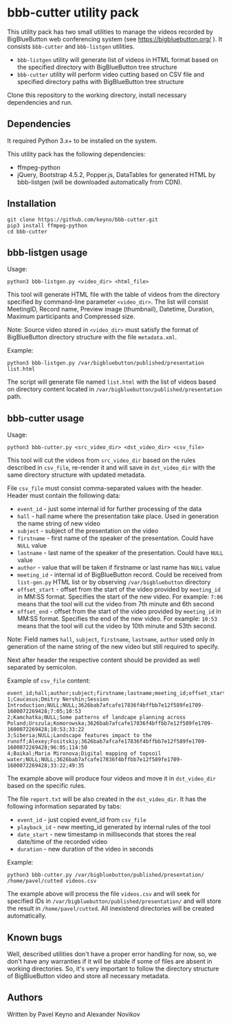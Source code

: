 # bbb-cutter utility pack

This utility pack has two small utilities to manage the videos recorded by BigBlueButton web conferencing system (see https://bigbluebutton.org/ ).
It consists `bbb-cutter` and `bbb-listgen` utilities.

- `bbb-listgen` utility will generate list of videos in HTML format based on the specified directory with BigBlueButton tree structure
- `bbb-cutter` utility will perform video cutting based on CSV file and specified directory paths with BigBlueButton tree structure

Clone this repository to the working directory, install necessary dependencies and run.

## Dependencies

It required Python 3.x+ to be installed on the system.

This utility pack has the following dependencies:
- ffmpeg-python
- jQuery, Bootstrap 4.5.2, Popper.js, DataTables for generated HTML by bbb-listgen (will be downloaded automatically from CDN).

## Installation

```
git clone https://github.com/keyno/bbb-cutter.git
pip3 install ffmpeg-python
cd bbb-cutter
```

## bbb-listgen usage

Usage:
```
python3 bbb-listgen.py <video_dir> <html_file>
```

This tool will generate HTML file with the table of videos from the directory specified by command-line parameter `<video_dir>`.
The list will consist MeetingID, Record name, Preview image (thumbnail), Datetime, Duration, Maximum participants and Compressed size.

Note: Source video stored in `<video_dir>` must satisfy the format of BigBlueButton directory structure with the file `metadata.xml`.

Example:
```
python3 bbb-listgen.py /var/bigbluebutton/published/presentation list.html
```
The script will generate file named `list.html` with the list of videos based on directory content located in `/var/bigbluebutton/published/presentation` path.

## bbb-cutter usage

Usage:
```
python3 bbb-cutter.py <src_video_dir> <dst_video_dir> <csv_file>
```

This tool will cut the videos from `src_video_dir` based on the rules described in `csv_file`, re-render it and will save in `dst_video_dir` with the same directory structure with updated metadata.

File `csv_file` must consist comma-separated values with the header. Header must contain the following data:
- `event_id` - just some internal id for further processing of the data
- `hall` - hall name where the presentation take place. Used in generation the name string of new video
- `subject` - subject of the presentation on the video
- `firstname` - first name of the speaker of the presentation. Could have `NULL` value
- `lastname` - last name of the speaker of the presentation. Could have `NULL` value
- `author` - value that will be taken if firstname or last name has `NULL` value
- `meeting_id` - internal id of BigBlueButton record. Could be received from `list-gen.py` HTML list or by observing `/var/bigbluebutton` directory
- `offset_start` - offset from the start of the video provided by `meeting_id` in MM:SS format. Specifies the start of the new video. For example: `7:06` means that the tool will cut the video from 7th minute and 6th second
- `offset_end` - offset from the start of the video provided by `meeting_id` in MM:SS format. Specifies the end of the new video. For example: `10:53` means that the tool will cut the video by 10th minute and 53th second.

Note: Field names `hall`, `subject`, `firstname`, `lastname`, `author` used only in generation of the name string of the new video but still required to specify.

Next after header the respective content should be provided as well separated by semicolon.

Example of `csv_file` content:
```
event_id;hall;author;subject;firstname;lastname;meeting_id;offset_start;offset_end
1;Caucasus;Dmitry Nershin;Session Introduction;NULL;NULL;3626bab7afcafe17836f4bffbb7e12f589fe1709-1600072269428;7:05;10:53
2;Kamchatka;NULL;Some patterns of landcape planning across Poland;Urszula;Komorowska;3626bab7afcafe17836f4bffbb7e12f589fe1709-1600072269428;10:53;33:22
3;Siberia;NULL;Landscape features impact to the runoff;Alexey;Fositskiy;3626bab7afcafe17836f4bffbb7e12f589fe1709-1600072269428;96:05;114:50
4;Baikal;Maria Mironova;Digital mapping of topsoil water;NULL;NULL;3626bab7afcafe17836f4bffbb7e12f589fe1709-1600072269428;33:22;49:35
```

The example above will produce four videos and move it in `dst_video_dir` based on the specific rules.

The file `report.txt` will be also created in the `dst_video_dir`. It has the following information separated by tabs:
- `event_id` - just copied event_id from `csv_file`
- `playback_id` - new meeting_id generated by internal rules of the tool
- `date_start` - new timestamp in milliseconds that stores the real date/time of the recorded video
- `duration` - new duration of the video in seconds

Example:
```
python3 bbb-cutter.py /var/bigbluebutton/published/presentation/ /home/pavel/cutted videos.csv
```

The example above will process the file `videos.csv` and will seek for specified IDs in `/var/bigbluebutton/published/presentation/` and will store the result in `/home/pavel/cutted`. All inexistend directories will be created automatically.

## Known bugs

Well, described utilities don't have a proper error handling for now, so, we don't have any warranties if it will be stable if some of files are absent in working directories.
So, it's very important to follow the directory structure of BigBlueButton video and store all necessary metadata.

## Authors

Written by Pavel Keyno and Alexander Novikov
